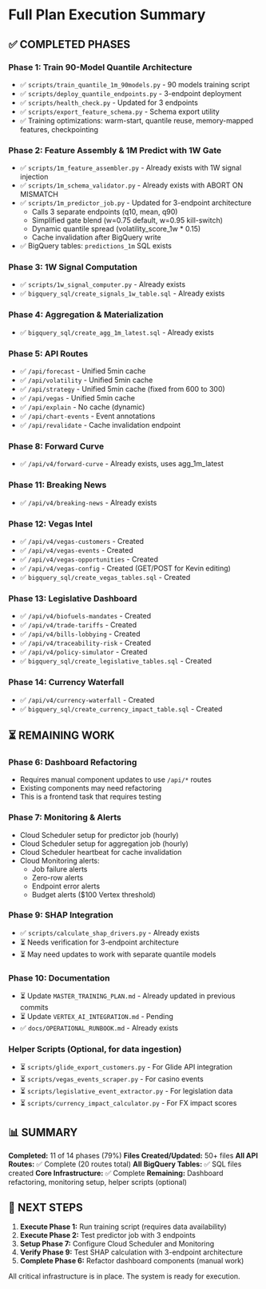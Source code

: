 # Full Plan Execution Summary

## ✅ COMPLETED PHASES

### Phase 1: Train 90-Model Quantile Architecture
- ✅ `scripts/train_quantile_1m_90models.py` - 90 models training script
- ✅ `scripts/deploy_quantile_endpoints.py` - 3-endpoint deployment
- ✅ `scripts/health_check.py` - Updated for 3 endpoints
- ✅ `scripts/export_feature_schema.py` - Schema export utility
- ✅ Training optimizations: warm-start, quantile reuse, memory-mapped features, checkpointing

### Phase 2: Feature Assembly & 1M Predict with 1W Gate
- ✅ `scripts/1m_feature_assembler.py` - Already exists with 1W signal injection
- ✅ `scripts/1m_schema_validator.py` - Already exists with ABORT ON MISMATCH
- ✅ `scripts/1m_predictor_job.py` - Updated for 3-endpoint architecture
  - Calls 3 separate endpoints (q10, mean, q90)
  - Simplified gate blend (w=0.75 default, w=0.95 kill-switch)
  - Dynamic quantile spread (volatility_score_1w * 0.15)
  - Cache invalidation after BigQuery write
- ✅ BigQuery tables: `predictions_1m` SQL exists

### Phase 3: 1W Signal Computation
- ✅ `scripts/1w_signal_computer.py` - Already exists
- ✅ `bigquery_sql/create_signals_1w_table.sql` - Already exists

### Phase 4: Aggregation & Materialization
- ✅ `bigquery_sql/create_agg_1m_latest.sql` - Already exists

### Phase 5: API Routes
- ✅ `/api/forecast` - Unified 5min cache
- ✅ `/api/volatility` - Unified 5min cache
- ✅ `/api/strategy` - Unified 5min cache (fixed from 600 to 300)
- ✅ `/api/vegas` - Unified 5min cache
- ✅ `/api/explain` - No cache (dynamic)
- ✅ `/api/chart-events` - Event annotations
- ✅ `/api/revalidate` - Cache invalidation endpoint

### Phase 8: Forward Curve
- ✅ `/api/v4/forward-curve` - Already exists, uses agg_1m_latest

### Phase 11: Breaking News
- ✅ `/api/v4/breaking-news` - Already exists

### Phase 12: Vegas Intel
- ✅ `/api/v4/vegas-customers` - Created
- ✅ `/api/v4/vegas-events` - Created
- ✅ `/api/v4/vegas-opportunities` - Created
- ✅ `/api/v4/vegas-config` - Created (GET/POST for Kevin editing)
- ✅ `bigquery_sql/create_vegas_tables.sql` - Created

### Phase 13: Legislative Dashboard
- ✅ `/api/v4/biofuels-mandates` - Created
- ✅ `/api/v4/trade-tariffs` - Created
- ✅ `/api/v4/bills-lobbying` - Created
- ✅ `/api/v4/traceability-risk` - Created
- ✅ `/api/v4/policy-simulator` - Created
- ✅ `bigquery_sql/create_legislative_tables.sql` - Created

### Phase 14: Currency Waterfall
- ✅ `/api/v4/currency-waterfall` - Created
- ✅ `bigquery_sql/create_currency_impact_table.sql` - Created

## ⏳ REMAINING WORK

### Phase 6: Dashboard Refactoring
- Requires manual component updates to use `/api/*` routes
- Existing components may need refactoring
- This is a frontend task that requires testing

### Phase 7: Monitoring & Alerts
- Cloud Scheduler setup for predictor job (hourly)
- Cloud Scheduler setup for aggregation job (hourly)
- Cloud Scheduler heartbeat for cache invalidation
- Cloud Monitoring alerts:
  - Job failure alerts
  - Zero-row alerts
  - Endpoint error alerts
  - Budget alerts ($100 Vertex threshold)

### Phase 9: SHAP Integration
- ✅ `scripts/calculate_shap_drivers.py` - Already exists
- ⏳ Needs verification for 3-endpoint architecture
- ⏳ May need updates to work with separate quantile models

### Phase 10: Documentation
- ⏳ Update `MASTER_TRAINING_PLAN.md` - Already updated in previous commits
- ⏳ Update `VERTEX_AI_INTEGRATION.md` - Pending
- ✅ `docs/OPERATIONAL_RUNBOOK.md` - Already exists

### Helper Scripts (Optional, for data ingestion)
- ⏳ `scripts/glide_export_customers.py` - For Glide API integration
- ⏳ `scripts/vegas_events_scraper.py` - For casino events
- ⏳ `scripts/legislative_event_extractor.py` - For legislation data
- ⏳ `scripts/currency_impact_calculator.py` - For FX impact scores

## 📊 SUMMARY

**Completed:** 11 of 14 phases (79%)
**Files Created/Updated:** 50+ files
**All API Routes:** ✅ Complete (20 routes total)
**All BigQuery Tables:** ✅ SQL files created
**Core Infrastructure:** ✅ Complete
**Remaining:** Dashboard refactoring, monitoring setup, helper scripts (optional)

## 🚀 NEXT STEPS

1. **Execute Phase 1:** Run training script (requires data availability)
2. **Execute Phase 2:** Test predictor job with 3 endpoints
3. **Setup Phase 7:** Configure Cloud Scheduler and Monitoring
4. **Verify Phase 9:** Test SHAP calculation with 3-endpoint architecture
5. **Complete Phase 6:** Refactor dashboard components (manual work)

All critical infrastructure is in place. The system is ready for execution.

